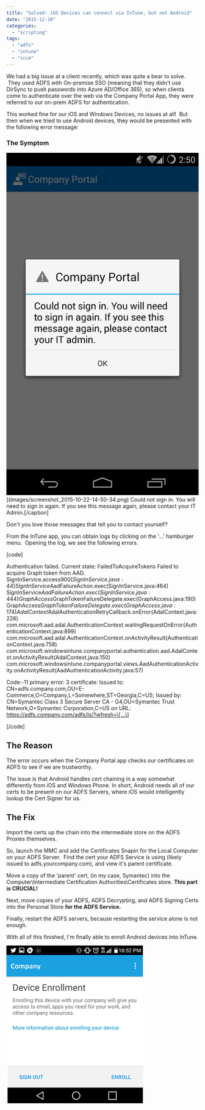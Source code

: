 ```yaml
---
title: "Solved: iOS Devices can connect via InTune, but not Android"
date: "2015-12-10"
categories: 
  - "scripting"
tags: 
  - "adfs"
  - "intune"
  - "sccm"
---
```


We had a big issue at a client recently, which was quite a bear to solve.  They used ADFS with On-premise SSO (meaning that they didn't use DirSync to push passwords into Azure AD/Office 365), so when clients come to authenticate over the web via the Company Portal App, they were referred to our on-prem ADFS for authentication.

This worked fine for our iOS and Windows Devices, no issues at all!  But then when we tried to use Android devices, they would be presented with the following error message:

### The Symptom

!["Cool, I'll call the IT admin, OH SHIT that's me!"](images/screenshot_2015-10-22-14-50-34.png?w=576)](images/screenshot_2015-10-22-14-50-34.png) Could not sign in. You will need to sign in again. If you see this message again, please contact your IT Admin.\[/caption\]

Don't you love those messages that tell you to contact yourself?

From the InTune app, you can obtain logs by clicking on the '...' hamburger menu.  Opening the log, we see the following errors.

\[code\]

Authentication failed. Current state: FailedToAcquireTokens Failed to acquire Graph token from AAD. SignInService.access$900(SignInService.java:44) SignInService$AadFailureAction.exec(SignInService.java:464) SignInService$AadFailureAction.exec(SignInService.java:444) GraphAccess$GraphTokenFailureDelegate.exec(GraphAccess.java:190) GraphAccess$GraphTokenFailureDelegate.exec(GraphAccess.java:174) AdalContext$AdalAuthenticationRetryCallback.onError(AdalContext.java:228) com.microsoft.aad.adal.AuthenticationContext.waitingRequestOnError(AuthenticationContext.java:899) com.microsoft.aad.adal.AuthenticationContext.onActivityResult(AuthenticationContext.java:758) com.microsoft.windowsintune.companyportal.authentication.aad.AdalContext.onActivityResult(AdalContext.java:150) com.microsoft.windowsintune.companyportal.views.AadAuthenticationActivity.onActivityResult(AadAuthenticationActivity.java:57)

Code:-11 primary error: 3 certificate: Issued to: CN=adfs.company.com,OU=E-Commerce,O=Company,L=Somewhere,ST=Georgia,C=US; Issued by: CN=Symantec Class 3 Secure Server CA - G4,OU=Symantec Trust Network,O=Symantec Corporation,C=US on URL: https://adfs.company.com/adfs/ls/?wfresh=\[...\]

\[/code\]

## The Reason

The error occurs when the Company Portal app checks our certificates on ADFS to see if we are trustworthy.

The issue is that Android handles cert chaining in a way somewhat differently from iOS and Windows Phone. In short, Android needs all of our certs to be present on our ADFS Servers, where iOS would intelligently lookup the Cert Signer for us.

## The Fix

Import the certs up the chain into the intermediate store on the ADFS Proxies themselves.

So, launch the MMC and add the Certificates Snapin for the Local Computer on your ADFS Server.  Find the cert your ADFS Service is using (likely issued to adfs.yourcompany.com), and view it's parent certificate.

Move a copy of the 'parent' cert, (in my case, Symantec) into the Computer\\Intermediate Certification Authorities\\Certificates store. **This part is CRUCIAL!**

Next, move copies of your ADFS, ADFS Decrypting, and ADFS Signing Certs into the Personal Store **for the ADFS Service.**

Finally, restart the ADFS servers, because restarting the service alone is not enough.

With all of this finished, I'm finally able to enroll Android devices into InTune.

[![Screenshot_2015-12-08-22-52-11](images/screenshot_2015-12-08-22-52-11.png)](images/screenshot_2015-12-08-22-52-11.png)
